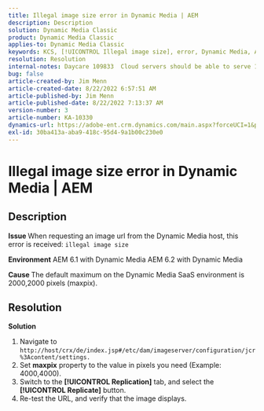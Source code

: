```yaml
---
title: Illegal image size error in Dynamic Media | AEM
description: Description
solution: Dynamic Media Classic
product: Dynamic Media Classic
applies-to: Dynamic Media Classic
keywords: KCS, [!UICONTROL Illegal image size], error, Dynamic Media, AEM, Adobe Experience Manager
resolution: Resolution
internal-notes: Daycare 109833  Cloud servers should be able to serve 10000x10000 as a maximum. Check with Tech Ops if any problem with this
bug: false
article-created-by: Jim Menn
article-created-date: 8/22/2022 6:57:51 AM
article-published-by: Jim Menn
article-published-date: 8/22/2022 7:13:37 AM
version-number: 3
article-number: KA-10330
dynamics-url: https://adobe-ent.crm.dynamics.com/main.aspx?forceUCI=1&pagetype=entityrecord&etn=knowledgearticle&id=804669ba-e721-ed11-b83e-0022480866ad
exl-id: 30ba413a-aba9-418c-95d4-9a1b00c230e0
---
```

# Illegal image size error in Dynamic Media | AEM

## Description


<b>Issue </b>
When requesting an image url from the Dynamic Media host, this error is received:
`illegal image size`

<b>Environment</b>
AEM 6.1 with Dynamic Media
AEM 6.2 with Dynamic Media

<b>Cause </b>
The default maximum on the Dynamic Media SaaS environment is 2000,2000 pixels (maxpix).


## Resolution


<b>Solution</b>

1. Navigate to `http://host/crx/de/index.jsp#/etc/dam/imageserver/configuration/jcr%3Acontent/settings.`
2. Set <b>maxpix</b> property to the value in pixels you need (Example: 4000,4000).
3. Switch to the <b>[!UICONTROL Replication]</b> tab, and select the <b>[!UICONTROL Replicate]</b> button.
4. Re-test the URL, and verify that the image displays.

